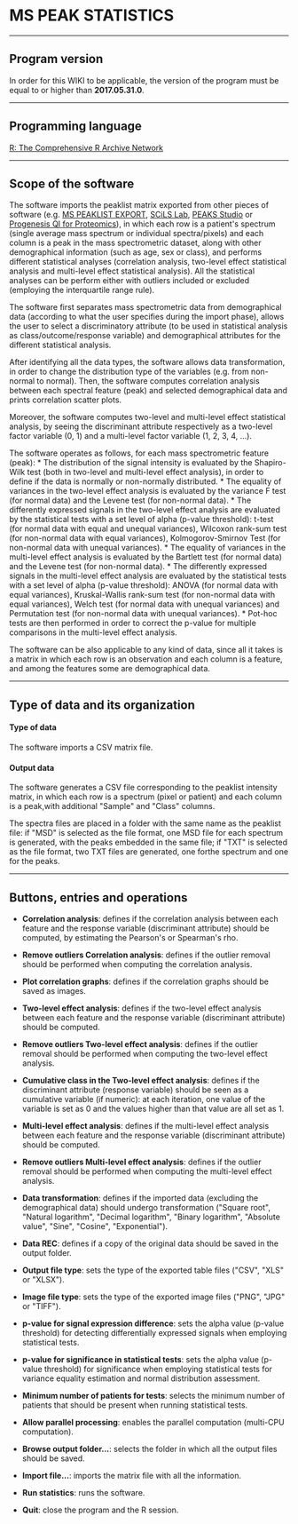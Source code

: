 # MS PEAK STATISTICS

***

## Program version
In order for this WIKI to be applicable, the version of the program must be equal to or higher than **2017.05.31.0**.

***

## Programming language
[R: The Comprehensive R Archive Network](https://www.r-project.org/)

***

## Scope of the software
The software imports the peaklist matrix exported from other pieces of software (e.g. [MS PEAKLIST EXPORT](https://github.com/gmanuel89/MS-Peaklist-Export), [SCiLS Lab](http://scils.de/), [PEAKS Studio](http://www.bioinfor.com/peaks-studio/) or [Progenesis QI for Proteomics](http://www.nonlinear.com/progenesis/qi-for-proteomics/)), in which each row is a patient's spectrum (single average mass spectrum or individual spectra/pixels) and each column is a peak in the mass spectrometric dataset, along with other demographical information (such as age, sex or class), and performs different statistical analyses (correlation analysis, two-level effect statistical analysis and multi-level effect statistical analysis). All the statistical analyses can be perform either with outliers included or excluded (employing the interquartile range rule).

The software first separates mass spectrometric data from demographical data (according to what the user specifies during the import phase), allows the user to select a discriminatory attribute (to be used in statistical analysis as class/outcome/response variable) and demographical attributes for the different statistical analysis.

After identifying all the data types, the software allows data transformation, in order to change the distribution type of the variables (e.g. from non-normal to normal). Then, the software computes correlation analysis between each spectral feature (peak) and selected demographical data and prints correlation scatter plots.

Moreover, the software computes two-level and multi-level effect statistical analysis, by seeing the discriminant attribute respectively as a two-level factor variable (0, 1) and a multi-level factor variable (1, 2, 3, 4, ...).

The software operates as follows, for each mass spectrometric feature (peak):
    * The distribution of the signal intensity is evaluated by the Shapiro-Wilk test (both in two-level and multi-level effect analysis), in order to define if the data is normally or non-normally distributed.
    * The equality of variances in the two-level effect analysis is evaluated by the variance F test (for normal data) and the Levene test (for non-normal data).
    * The differently expressed signals in the two-level effect analysis are evaluated by the statistical tests with a set level of alpha (p-value threshold): t-test (for normal data with equal and unequal variances), Wilcoxon rank-sum test (for non-normal data with equal variances), Kolmogorov-Smirnov Test (for non-normal data with unequal variances).
    * The equality of variances in the multi-level effect analysis is evaluated by the Bartlett test (for normal data) and the Levene test (for non-normal data).
    * The differently expressed signals in the multi-level effect analysis are evaluated by the statistical tests with a set level of alpha (p-value threshold): ANOVA (for normal data with equal variances), Kruskal-Wallis rank-sum test (for non-normal data with equal variances), Welch test (for normal data with unequal variances) and Permutation test (for non-normal data with unequal variances).
    * Pot-hoc tests are then performed in order to correct the p-value for multiple comparisons in the multi-level effect analysis.

The software can be also applicable to any kind of data, since all it takes is a matrix in which each row is an observation and each column is a feature, and among the features some are demographical data.

***

## Type of data and its organization

#### Type of data
The software imports a CSV matrix file.

#### Output data
The software generates a CSV file corresponding to the peaklist intensity matrix, in which each row is a spectrum (pixel or patient) and each column is a peak,with additional "Sample" and "Class" columns.

The spectra files are placed in a folder with the same name as the peaklist file: if "MSD" is selected as the file format, one MSD file for each spectrum is generated, with the peaks embedded in the same file; if "TXT" is selected as the file format, two TXT files are generated, one forthe spectrum and one for the peaks.

***

## Buttons, entries and operations

* **Correlation analysis**: defines if the correlation analysis between each feature and the response variable (discriminant attribute) should be computed, by estimating the Pearson's or Spearman's rho.

* **Remove outliers Correlation analysis**: defines if the outlier removal should be performed when computing the correlation analysis.

* **Plot correlation graphs**: defines if the correlation graphs should be saved as images.

* **Two-level effect analysis**: defines if the two-level effect analysis between each feature and the response variable (discriminant attribute) should be computed.

* **Remove outliers Two-level effect analysis**: defines if the outlier removal should be performed when computing the two-level effect analysis.

* **Cumulative class in the Two-level effect analysis**: defines if the discriminant attribute (response variable) should be seen as a cumulative variable (if numeric): at each iteration, one value of the variable is set as 0 and the values higher than that value are all set as 1.

* **Multi-level effect analysis**: defines if the multi-level effect analysis between each feature and the response variable (discriminant attribute) should be computed.

* **Remove outliers Multi-level effect analysis**: defines if the outlier removal should be performed when computing the multi-level effect analysis.

* **Data transformation**: defines if the imported data (excluding the demographical data) should undergo transformation ("Square root", "Natural logarithm", "Decimal logarithm", "Binary logarithm", "Absolute value", "Sine", "Cosine", "Exponential").

* **Data REC**: defines if a copy of the original data should be saved in the output folder.

* **Output file type**: sets the type of the exported table files ("CSV", "XLS" or "XLSX").

* **Image file type**: sets the type of the exported image files ("PNG", "JPG" or "TIFF").

* **p-value for signal expression difference**: sets the alpha value (p-value threshold) for detecting differentially expressed signals when employing statistical tests.

* **p-value for significance in statistical tests**: sets the alpha value (p-value threshold) for significance when employing statistical tests for variance equality estimation and normal distribution assessment.

* **Minimum number of patients for tests**: selects the minimum number of patients that should be present when running statistical tests.

* **Allow parallel processing**: enables the parallel computation (multi-CPU computation).

* **Browse output folder...**: selects the folder in which all the output files should be saved.

* **Import file...**: imports the matrix file with all the information.

* **Run statistics**: runs the software.

* **Quit**: close the program and the R session.
